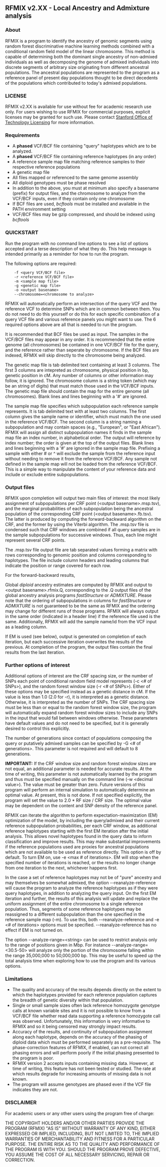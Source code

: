 ## RFMIX v2.XX - Local Ancestry and Admixture analysis

### About

RFMIX is a program to identify the ancestry of genomic segments using random forest discriminative machine learning methods combined with a conditional random field model of the linear chromosome. This method is capable of determining both the dominant single ancestry of non-admixed individuals as well as decomposing the genome of admixed individuals into discrete segments of arbitrary size originating from different ancestral populations. The ancestral populations are represented to the program as a reference panel of present day populations thought to be direct decedents of the populations which contributed to today's admixed populations.

### LICENSE

RFMIX v2.XX is available for use without fee for academic research use only. For users wishing to use RFMIX for commercial purposes, explicit licenses may be granted for such use. Please contact [Stanford Office of Technology Licensing](http://otl.stanford.edu/) for more information.

### Requirements

+ A **phased** VCF/BCF file containing "query" haplotypes which are to be analyzed.
+ A **phased** VCF/BCF file containing reference haplotypes (in any order)
+ A reference sample map file matching reference samples to their respective reference populations
+ A genetic map file
+ All files mapped or referenced to the same genome assembly
+ All diploid genotypes must be phase resolved
+ In addition to the above, you must at minimum also specify a basename (prefix) for output files, and the chromosome to analyze from the VCF/BCF inputs, even if they contain only one chromosome
+ If BCF files are used, *bcftools* must be installed and available in the PATH environment setting
+ VCF/BCF files may be gzip compressed, and should be indexed using *bcftools*

### QUICKSTART

Run the program with no command line options to see a list of options accepted and a terse description of what they do. This help message is intended primarily as a reminder for how to run the program.

The following options are required:

~~~~~~~~~~~~
	-f <query VCF/BCF file>
	-r <reference VCF/BCF file>
	-m <sample map file>
	-g <genetic map file>
	-o <output basename>
	--chromosome=<chromosome to analyze>
~~~~~~~~~~~~

RFMIX will automatically perform an intersection of the query VCF and the reference VCF to determine SNPs which are in common between them. You do not need to do this yourself or do this for each specific combination of a query VCF file and various reference panels you might want to use. The 6 required options above are all that is needed to run the program.

It is recommended that BCF files be used as input. The samples in the VCF/BCF files may appear in any order. It is recommended that the entire genome (all chromosomes) be contained in one VCF/BCF file for the query, and the reference rather than seperate by chromosome. If the BCF files are indexed, RFMIX will skip directly to the chromosome being analyzed.

The genetic map file is tab delimited text containing at least 3 columns. The first 3 columns are intepreted as chromosome, physical position in bp, genetic position in cM. Any number of columns or other information may follow, it is ignored. The chromosome column is a string token (which may be an string of digits) that must match those used in the VCF/BCF inputs. The genetic map file should contain the map for the entire genome (all chromosomes). Blank lines and lines beginning with a '#' are ignored.

The sample map file specifies which subpopulation each reference sample represents. It is tab delimited text with at least two columns. The first column gives the sample name or identifier, which must match the one used in the reference VCF/BCF. The second column is a string naming a subpopulation and may contain spaces (e.g., "European", or "East African"). RFMIX will assign all distinct subpopulation names it finds in the sample map file an index number, in alphabetical order. The output will reference by index number; the order is given at the top of the output files. Blank lines and lines beginning with a '#' are ignored in the sample map file. Prefixing a sample with either # or \^ will exclude the sample from the reference input without needing to remove it from the reference VCF/BCF. Any sample not defined in the sample map will not be loaded from the reference VCF/BCF. This is a simple way to manipulate the content of your reference data and include or exclude entire subpopulations.

### Output files

RFMIX upon completion will output two main files of interest: the most likely assignment of subpopulations per CRF point (\<output basename\>.msp.tsv), and the marginal probabilities of each subpopulation being the ancestral population of the corresponding CRF point (\<output basename\>.fb.tsv). The latter is produced by computing the forward-backward algorithm on the CRF, and the former by using the Viterbi algorithm. The .msp.tsv file is condensed such that CRF windows are combined if all query samples are in the sample subpopulations for successive windows. Thus, each line might represent several CRF points.

The .msp.tsv file output file are tab separated values forming a matrix with rows corresponding to genomic position and columns corresponding to haplotypes. The file include column headers and leading columns that indicate the position or range covered for each row.

For the forward-backward results,



Global *diploid* ancestry estimates are computed by RFMIX and output to \<output basename\>.rfmix.Q, corresponding to the .Q output files of the global ancestry analysis programs *fastStructure* or *ADMIXTURE*. Please note that the ordering of subpopulations in columns for *fastStructure* or *ADMIXTURE* is not guaranteed to be the same as RFMIX and the ordering may change for different runs of those programs. RFMIX will always output in the same order (indicated in a header line) if the reference file used is the same. Additionally, RFMIX will add the sample name/id from the VCF input as a leading column.

If EM is used (see below), output is generated on completion of each iteration, but each successive iteration overwrites the results of the previous. At completion of the program, the output files contain the final results from the last iteration.

### Further options of interest

Additional options of interest are the CRF spacing size, or the number of SNPs each point of conditional random field model represents (-c \<# of SNPs\>), and the random forest window size (-r \<# of SNPs\>). Either of these options may be specified instead as a genetic distance in cM. If the value is less than 1.0 (2.0 for -r), it is interpreted as a genetic distance. Otherwise, it is interpreted as the number of SNPs. The CRF spacing size must be less than or equal to the random forest window size, the program will automatically expand random forest window sizes to include any SNPs in the input that would fall between windows otherwise. These parameters have default values and do not need to be specified, but it is generally desired to control this explicitly.

The number of generations since contact of populations composing the query or putatively admixed samples can be specified by -G \<# of generations\>. This parameter is not required and will default to 8 generations.

**IMPORTANT:** If the CRF window size and random forest window sizes are not equal, an additional parameter is needed for accurate results. At the time of writing, this parameter is not automatically learned by the program and thus must be specified manually on the command line (-w \<decimal value\>). The value must be greater than zero. Future versions of this program will perform an internal simulation to automatically determine an optimal value. At present, this is not done. If not specified explicitly, the program will set the value to 2.0 * RF size / CRF size. The optimal value may be dependent on the content and SNP density of the reference panel.

RFMIX can iterate the algorithm to perform expectation-maximization (EM) optimization of the model, by including the query/admixed and their current reference subpopulation probabilities, per each CRF window, as additional reference haplotypes starting with the first EM iteration after the initial analysis. This allows novel haplotypes found in the query data to inform classification and improve results. This may make substantial improvements if the reference populations used are proxies for ancestral populations which are not available to be used as reference directly. This option is off by default. To turn EM on, use -e \<max # of iterations\>. EM will stop when the specified number of iterations is reached, or the results no longer change from one iteration to the next, whichever happens first.

In the case a set of reference haplotypes may not be of "pure" ancestry and may themselves be somewhat admixed, the option --reanalyze-reference will cause the program to analyze the reference haplotypes as if they were query haplotypes, in addition to analyzing the query input. On the first EM iteration and further, the results of this analysis will update and replace the uniform assignment of the entire chromosome to a single reference population. Thus, segments of some reference haplotypes may be reassigned to a different subpopulation than the one specified in the reference sample map (-m). To use this, both --reanalyze-reference and -e \<# of iterations\> options must be specified. --reanalyze-reference has no effect if EM is not turned on.

The option --analyze-range=\<string\> can be used to restrict analysis only to the range of positions given in Mbp. For instance --analyze-range=\<30.5-50\> will analyze only the portion of the chromosome falling within the range 35,000,000 to 50,000,000 bp. This may be useful to speed up the total analysis time when exploring how to use the program and its various options.

### Limitations

+ The quality and accuracy of the results depends directly on the extent to which the haplotypes provided for each reference population captures the breadth of genetic diversity within that population.
+ Single or small sample sizes often lack reference homozygote genotype calls at known variable sites and it is not possible to know from a VCF/BCF file whether read data supporting a reference homozygote call was observed. Unfortunately, this information is very informative to RFMIX and so it being censored may strongly impact results.
+ Accuracy of the results, and continuity of subpopulation assignment along each haplotype, depends on the accuracy of the phasing of diploid data which must be performed separately as a pre-requisite. The phase-correction features of RFMIX, if enabled, can not correct all phasing errors and will perform poorly if the initial phasing presented to the program is poor.
+ RFMIX version 2 accepts inputs containing missing data. However, at time of writing, this feature has not been tested or studied. The rate at which results degrade for increasing amounts of missing data is not known.
+ The program will assume genotypes are phased even if the VCF file indicates they are not.

### DISCLAIMER

For academic users or any other users using the program free of charge:

THE COPYRIGHT HOLDERS AND/OR OTHER PARTIES PROVIDE THE PROGRAM (RFMIX) "AS IS" WITHOUT WARRANTY OF ANY KIND, EITHER EXPRESSED OR IMPLIED, INCLUDING, BUT NOT LIMITED TO, THE IMPLIED WARRANTIES OF MERCHANTABILITY AND FITNESS FOR A PARTICULAR PURPOSE. THE ENTIRE RISK AS TO THE QUALITY AND PERFORMANCE OF THE PROGRAM IS WITH YOU. SHOULD THE PROGRAM PROVE DEFECTIVE, YOU ASSUME THE COST OF ALL NECESSARY SERVICING, REPAIR OR CORRECTION.
